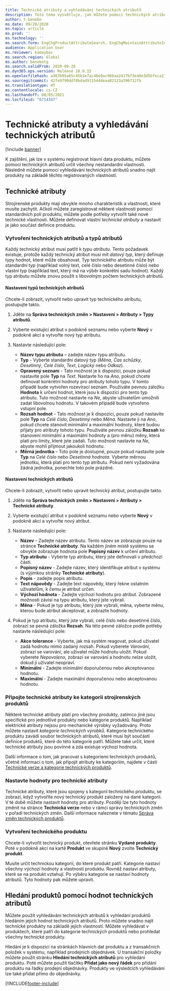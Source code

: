 ```yaml
---
title: Technické atributy a vyhledávání technických atributů
description: Toto téma vysvětluje, jak můžete pomocí technických atributů určit všechny nestandardní vlastnosti, abyste zajistili, že v systému budou zaregistrována všechna kmenová data produktu. Vysvětluje také, jak můžete pomocí vyhledávání technických atributů snadno najít produkty na základě těchto registrovaných vlastností.
author: t-benebo
ms.date: 09/28/2020
ms.topic: article
ms.prod: ''
ms.technology: ''
ms.search.form: EngChgProductAttributeSearch, EngChgMaintainAttributeInheritance, EngChgAttribute
audience: Application User
ms.reviewer: kamaybac
ms.search.region: Global
ms.author: benebotg
ms.search.validFrom: 2020-09-28
ms.dyn365.ops.version: Release 10.0.15
ms.openlocfilehash: a367b95a65c45b1e7ac46e9ac96baa2417bf3e48e3d5bfeca21c82cc8c427c24
ms.sourcegitcommit: 42fe9790ddf0bdad911544deaa82123a396712fb
ms.translationtype: HT
ms.contentlocale: cs-CZ
ms.lasthandoff: 08/05/2021
ms.locfileid: "6714347"
---
```

# <a name="engineering-attributes-and-engineering-attribute-search"></a>Technické atributy a vyhledávání technických atributů

[!include [banner](../includes/banner.md)]

K zajištění, jak lze v systému registrovat hlavní data produktu, můžete pomocí technických atributů určit všechny nestandardní vlastnosti. Následně můžete pomocí vyhledávání technických atributů snadno najít produkty na základě těchto registrovaných vlastností.

## <a name="engineering-attributes"></a>Technické atributy

Strojírenské produkty mají obvykle mnoho charakteristik a vlastností, které musíte zachytit. Ačkoli můžete zaregistrovat některé vlastnosti pomocí standardních polí produktu, můžete podle potřeby vytvořit také nové technické vlastnosti. Můžete definovat vlastní *technické atributy* a nastavit je jako součást definice produktu.

### <a name="create-engineering-attributes-and-attribute-types"></a>Vytvoření technických atributů a typů atributů

Každý technický atribut musí patřit k *typu atributu*. Tento požadavek existuje, protože každý technický atribut musí mít *datový typ*, který definuje typy hodnot, které může obsahovat. Typ technického atributu může být standardní typ (například volný text, celé číslo nebo desetinné číslo) nebo vlastní typ (například text, který má na výběr konkrétní sadu hodnot). Každý typ atributu můžete znovu použít s libovolným počtem technických atributů.

#### <a name="set-up-engineering-attribute-types"></a>Nastavení typů technických atributů

Chcete-li zobrazit, vytvořit nebo upravit typ technického atributu, postupujte takto.

1. Jděte na **Správa technických změn \> Nastavení \> Atributy \> Typy atributů**.
1. Vyberte existující atribut v podokně seznamu nebo vyberte **Nový** v podokně akcí a vytvořte nový typ atributu.
1. Nastavte následující pole:

    - **Název typu atributu** – zadejte název typu atributu.
    - **Typ** - Vyberte standardní datový typ (*Měna*, *Čas schůzky*, *Desetinný*, *Celé číslo*, *Text*, *Logický* nebo *Odkaz*).
    - **Opravený seznam** - Tato možnost je k dispozici, pouze pokud nastavíte pole **Typ** na *Text*. Nastavte ho na *Ano*, pokud chcete definovat konkrétní hodnoty pro atributy tohoto typu. V tomto případě bude vytvořen rozevírací seznam. Používáte pevnou záložku **Hodnota** k určení hodnot, které jsou k dispozici pro tento typ atributu. Tuto možnost nastavte na *Ne*, abyste uživatelům umožnili zadat libovolnou hodnotu. V takovém případě bude vytvořeno vstupní pole.
    - **Rozsah hodnot** - Tato možnost je k dispozici, pouze pokud nastavíte pole **Typ** na *Celé číslo*, *Desetinný* nebo *Měna*. Nastavte ji na *Ano*, pokud chcete stanovit minimální a maximální hodnoty, které budou přijaty pro atributy tohoto typu. Používáte pevnou záložku **Rozsah** ke stanovení minimální a maximální hodnoty a (pro měnu) měny, která platí pro limity, které jste zadali. Tuto možnost nastavte na *Ne*, abyste mohli přijmout jakoukoli hodnotu. 
    - **Měrná jednotka** – Toto pole je dostupné, pouze pokud nastavíte pole **Typ** na *Celé číslo* nebo *Desetinná hodnota*. Vyberte měrnou jednotku, která platí pro tento typ atributu. Pokud není vyžadována žádná jednotka, ponechte toto pole prázdné.

#### <a name="set-up-engineering-attributes"></a>Nastavení technických atributů

Chcete-li zobrazit, vytvořit nebo upravit technický atribut, postupujte takto.

1. Jděte na **Správa technických změn \> Nastavení \> Atributy \> Technické atributy**.
1. Vyberte existující atribut v podokně seznamu nebo vyberte **Nový** v podokně akcí a vytvořte nový atribut.
1. Nastavte následující pole:

    - **Název** - Zadejte název atributu. Tento název se zobrazuje pouze na stránce **Technické atributy**. Na každém jiném místě systému se obvykle zobrazuje hodnota pole **Popisný název** k určení atributu.
    - **Typ atributu** - Vyberte typ atributu, který jste definovali v předchozí části.
    - **Popisný název** - Zadejte název, který identifikuje atribut v systému (s výjimkou stránky **Technické atributy**). 
    - **Popis** - zadejte popis atributu.
    - **Text nápovědy** - Zadejte text nápovědy, který řekne ostatním uživatelům, k čemu je atribut určen.
    - **Výchozí hodnota** - Zadejte výchozí hodnotu pro atribut. Zobrazené možnosti závisí na typu atributu, který jste vybrali.
    - **Měna** - Pokud je typ atributu, který jste vybrali, měna, vyberte měnu, kterou bude atribut akceptovat, a zobrazte hodnoty.

1. Pokud je typ atributu, který jste vybrali, celé číslo nebo desetinné číslo, zobrazí se pevná záložka **Rozsah**. Na této pevné záložce podle potřeby nastavte následující pole:

    - **Akce tolerance** - Vyberte, jak má systém reagovat, pokud uživatel zadá hodnotu mimo zadaný rozsah. Pokud vyberete *Varování*, zobrazí se varování, ale uživatel může hodnotu uložit. Pokud vyberete *Nepovoleno*, zobrazí se varování a hodnotu nelze uložit, dokud ji uživatel neopraví.
    - **Minimální** - Zadejte minimální doporučenou nebo akceptovanou hodnotu.
    - **Maximální** - Zadejte maximální doporučenou nebo akceptovanou hodnotu.

### <a name="connect-engineering-attributes-to-an-engineering-product-category"></a>Připojte technické atributy ke kategorii strojírenských produktů

Některé technické atributy platí pro všechny produkty, zatímco jiné jsou specifické pro jednotlivé produkty nebo kategorie produktů. Například elektrické atributy nejsou pro mechanické výrobky vyžadovány. Proto můžete nastavit *kategorie technických výrobků*. Kategorie technického produktu zavádí soubor technických atributů, které musí být součástí definice produktů, které do této kategorie patří. Můžete také určit, které technické atributy jsou povinné a zda existuje výchozí hodnota.

Další informace o tom, jak pracovat s kategoriemi technických produktů, včetně informací o tom, jak připojit atributy ke kategoriím, najdete v části [Technické verze a kategorie technických produktů](engineering-versions-product-category.md).

### <a name="set-values-for-engineering-attributes"></a>Nastavte hodnoty pro technické atributy

Technické atributy, které jsou spojeny s kategorií technického produktu, se zobrazí, když vytvoříte nový technický produkt založený na dané kategorii. V té době můžete nastavit hodnoty pro atributy. Později lze tyto hodnoty změnit na stránce **Technická verze** nebo v rámci správy technických změn v pořadí technických změn. Další informace naleznete v tématu [Správa změn technických produktů](engineering-change-management.md).

### <a name="create-an-engineering-product"></a>Vytvoření technického produktu

Chcete-li vytvořit technický produkt, otevřete stránku **Vydané produkty**. Poté v podokně akcí na kartě **Produkt** ve skupině **Nový** zvolte **Technický produkt**.

Musíte určit technickou kategorii, do které produkt patří. Kategorie nastaví všechny výchozí hodnoty a vlastnosti produktu. Rovněž nastaví atributy, které se na produkt vztahují. Po výběru kategorie se nastaví hodnoty atributů. Tyto hodnoty pak můžete upravit.

## <a name="search-for-products-by-using-engineering-attribute-values"></a>Hledání produktů pomocí hodnot technických atributů

Můžete použít vyhledávání technických atributů k vyhledání produktů hledáním jejich hodnot technických atributů. Proto můžete snadno najít technické produkty na základě jejich vlastností. Můžete vyhledávat v produktech, které patří do kategorie technických produktů nebo prohledat všechny technické produkty.

Hledání je k dispozici na stránkách hlavních dat produktu a z transakčních položek v systému, například prodejních objednávek. U transakční položky můžete použít stránku **Hledání technických atributů** pro vyhledání produktu. Poté můžete použít tlačítko **Přidat jako nový řádek** pro přidání produktu na řádky prodejní objednávky. Produkty ve výsledcích vyhledávání lze také přidat přímo do objednávky.


[!INCLUDE[footer-include](../../includes/footer-banner.md)]
